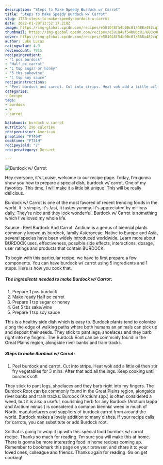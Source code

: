 ```yaml
---
description: "Steps to Make Speedy Burdock w/ Carrot"
title: "Steps to Make Speedy Burdock w/ Carrot"
slug: 1733-steps-to-make-speedy-burdock-w-carrot
date: 2022-01-29T13:52:17.210Z
image: https://img-global.cpcdn.com/recipes/e501048f54b00c01/680x482cq70/burdock-w-carrot-recipe-main-photo.jpg
thumbnail: https://img-global.cpcdn.com/recipes/e501048f54b00c01/680x482cq70/burdock-w-carrot-recipe-main-photo.jpg
cover: https://img-global.cpcdn.com/recipes/e501048f54b00c01/680x482cq70/burdock-w-carrot-recipe-main-photo.jpg
author: Luke Lucas
ratingvalue: 4.9
reviewcount: 7915
recipeingredient:
- "1 pcs burdock"
- "Half pc carrot"
- "1 tsp sugar or honey"
- "5 tbs sakewine"
- "1 tsp soy sauce"
recipeinstructions:
- "Peel burdock and carrot. Cut into strips. Heat wok add a little oil then stir fry vegetables for 3 mins. After that add all the ings. Keep cooking until burdock soft"
categories:
- Recipe
tags:
- burdock
- w
- carrot

katakunci: burdock w carrot 
nutrition: 296 calories
recipecuisine: American
preptime: "PT40M"
cooktime: "PT31M"
recipeyield: "2"
recipecategory: Dessert

---
```



![Burdock w/ Carrot](https://img-global.cpcdn.com/recipes/e501048f54b00c01/680x482cq70/burdock-w-carrot-recipe-main-photo.jpg)

Hey everyone, it's Louise, welcome to our recipe page. Today, I'm gonna show you how to prepare a special dish, burdock w/ carrot. One of my favorites. This time, I will make it a little bit unique. This will be really delicious.

Burdock w/ Carrot is one of the most favored of recent trending foods in the world. It is simple, it's fast, it tastes yummy. It's appreciated by millions daily. They're nice and they look wonderful. Burdock w/ Carrot is something which I've loved my whole life.

Source : Peel Burdock And Carrot. Arctium is a genus of biennial plants commonly known as burdock, family Asteraceae. Native to Europe and Asia, several species have been widely introduced worldwide. Learn more about BURDOCK uses, effectiveness, possible side effects, interactions, dosage, user ratings and products that contain BURDOCK.


To begin with this particular recipe, we have to first prepare a few components. You can have burdock w/ carrot using 5 ingredients and 1 steps. Here is how you cook that.

<!--inarticleads1-->

##### The ingredients needed to make Burdock w/ Carrot:

1. Prepare 1 pcs burdock
1. Make ready Half pc carrot
1. Prepare 1 tsp sugar or honey
1. Get 5 tbs sake/wine
1. Prepare 1 tsp soy sauce


This is a healthy side dish which is easy to. Burdock plants tend to colonize along the edge of walking paths where both humans an animals can pick up and deposit their seeds. They stick to pant legs, shoelaces and they barb right into my fingers. The Burdock Root can be commonly found in the Great Plains region, alongside river banks and train tracks. 

<!--inarticleads2-->

##### Steps to make Burdock w/ Carrot:

1. Peel burdock and carrot. Cut into strips. Heat wok add a little oil then stir fry vegetables for 3 mins. After that add all the ings. Keep cooking until burdock soft


They stick to pant legs, shoelaces and they barb right into my fingers. The Burdock Root can be commonly found in the Great Plains region, alongside river banks and train tracks. Burdock (Arctium spp.) is often considered a weed, but it is also a useful, nourishing herb for any Burdock (Arctium lappa and Arctium minus ) is considered a common biennial weed in much of North. manufacturers and suppliers of burdock carrot from around the world. Burdock makes a lovely addition to many dishes. If your recipe calls for carrots, you can substitute or add Burdock root. 

So that is going to wrap it up with this special food burdock w/ carrot recipe. Thanks so much for reading. I'm sure you will make this at home. There is gonna be more interesting food in home recipes coming up. Remember to bookmark this page on your browser, and share it to your loved ones, colleague and friends. Thanks again for reading. Go on get cooking!
